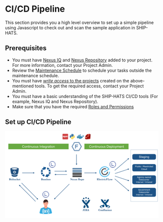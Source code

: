 # CI/CD Pipeline

This section provides you a high level overview to set up a simple pipeline using Javascript to check out and scan the sample application in SHIP-HATS.
<!--
**Topics**
- [Prerequisites](#prerequisites)
- [Set up CI Pipeline](#set-up-ci-pipeline)
-->
## Prerequisites
- You must have [Nexus IQ]() and [Nexus Repository]() added to your project.  For more information, contact your Project Admin.
- Review the [Maintenance Schedule](support) to schedule your tasks outside the maintenance schedule.
- You must have [*write access* to the projects]() created on the above-mentioned tools. To get the required access, contact your Project Admin.
- You must have a basic understanding of the SHIP-HATS CI/CD tools (For example, Nexus IQ and Nexus Repository).
- Make sure that you have the required [Roles and Permissions](https://docs.developer.tech.gov.sg/docs/ship-hats-portal-guide/#/user-roles-and-permissions)


## Set up CI/CD Pipeline

![CI/CD Pipeline](./images/tools.png)